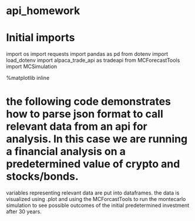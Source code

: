 # api_homework
# Initial imports
import os
import requests
import pandas as pd
from dotenv import load_dotenv
import alpaca_trade_api as tradeapi
from MCForecastTools import MCSimulation

%matplotlib inline

# the following code demonstrates how to parse json format to call relevant data from an api for analysis. In this case we are running a financial analysis on a predetermined value of crypto and stocks/bonds. 
variables representing relevant data are put into dataframes. the data is visualized using .plot and 
using the MCForcastTools to run the montecarlo simulation to see possible outcomes of the initial predetermined investment after 30 years. 
